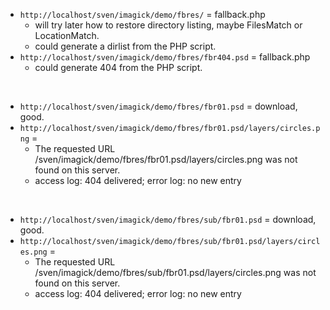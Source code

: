 ﻿
* `http://localhost/sven/imagick/demo/fbres/` = fallback.php
  * will try later how to restore directory listing,
    maybe FilesMatch or LocationMatch.
  * could generate a dirlist from the PHP script.
* `http://localhost/sven/imagick/demo/fbres/fbr404.psd` = fallback.php
  * could generate 404 from the PHP script.

&nbsp;

* `http://localhost/sven/imagick/demo/fbres/fbr01.psd` = download, good.
* `http://localhost/sven/imagick/demo/fbres/fbr01.psd/layers/circles.png` =
  * The requested URL /sven/imagick/demo/fbres/fbr01.psd/layers/circles.png
    was not found on this server.
  * access log: 404 delivered; error log: no new entry

&nbsp;

* `http://localhost/sven/imagick/demo/fbres/sub/fbr01.psd` = download, good.
* `http://localhost/sven/imagick/demo/fbres/sub/fbr01.psd/layers/circles.png` =
  * The requested URL /sven/imagick/demo/fbres/sub/fbr01.psd/layers/circles.png
    was not found on this server.
  * access log: 404 delivered; error log: no new entry
